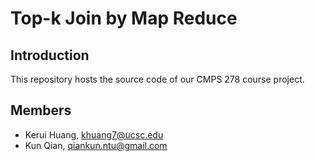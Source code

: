 # Top-k Join by Map Reduce

## Introduction
This repository hosts the source code of our CMPS 278 course project.

## Members
* Kerui Huang, [khuang7@ucsc.edu](khuang1024@gmail.com)
* Kun Qian, [qiankun.ntu@gmail.com](qiankun.ntu@gmail.com)
